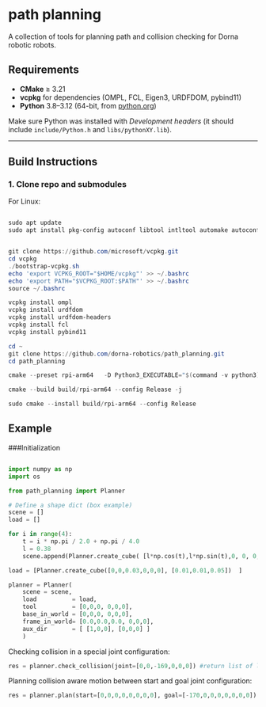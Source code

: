 # path planning
A collection of tools for planning path and collision checking for Dorna robotic robots.

## Requirements
- **CMake** ≥ 3.21  
- **vcpkg** for dependencies (OMPL, FCL, Eigen3, URDFDOM, pybind11)  
- **Python** 3.8–3.12 (64-bit, from [python.org](https://www.python.org/downloads/))  

Make sure Python was installed with *Development headers* (it should include `include/Python.h` and `libs/pythonXY.lib`).

---

## Build Instructions

### 1. Clone repo and submodules
For Linux:

```powershell

sudo apt update
sudo apt install pkg-config autoconf libtool intltool automake autoconf-archive gettext


git clone https://github.com/microsoft/vcpkg.git
cd vcpkg
./bootstrap-vcpkg.sh
echo 'export VCPKG_ROOT="$HOME/vcpkg"' >> ~/.bashrc
echo 'export PATH="$VCPKG_ROOT:$PATH"' >> ~/.bashrc
source ~/.bashrc

vcpkg install ompl
vcpkg install urdfdom
vcpkg install urdfdom-headers
vcpkg install fcl
vcpkg install pybind11

cd ~
git clone https://github.com/dorna-robotics/path_planning.git
cd path_planning

cmake --preset rpi-arm64   -D Python3_EXECUTABLE="$(command -v python3)"   -D Python3_INCLUDE_DIR="/usr/include/python3.11"   -D Python3_LIBRARY="/usr/lib/aarch64-linux-gnu/libpython3.11.so"

cmake --build build/rpi-arm64 --config Release -j

sudo cmake --install build/rpi-arm64 --config Release

```


## Example

###Initialization
```python

import numpy as np
import os 

from path_planning import Planner

# Define a shape dict (box example)
scene = []
load = []

for i in range(4):
    t = i * np.pi / 2.0 + np.pi / 4.0
    l = 0.38
    scene.append(Planner.create_cube( [l*np.cos(t),l*np.sin(t),0, 0, 0, 0],[0.05, 0.05, 0.8] ))

load = [Planner.create_cube([0,0,0.03,0,0,0], [0.01,0.01,0.05])  ]

planner = Planner(    
    scene = scene,
    load          = load,
    tool          = [0,0,0, 0,0,0],
    base_in_world = [0,0,0, 0,0,0],
    frame_in_world= [0.0,0.0,0.0, 0,0,0],
    aux_dir       = [ [1,0,0], [0,0,0] ]
    )
```

Checking collision in a special joint configuration:

```python
res = planner.check_collision(joint=[0,0,-169,0,0,0]) #return list of links that collide
```

Planning collision aware motion between start and goal joint configuration:

```python
res = planner.plan(start=[0,0,0,0,0,0,0,0], goal=[-170,0,0,0,0,0,0,0]) #return the path as a list of joint values
```